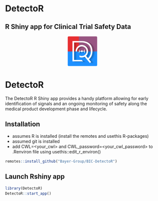 
# DetectoR

## R Shiny app for Clinical Trial Safety Data

<div align="center">

<img src="inst/app/www/AppIcon_BAG_DetectoR_210x210mm_RGB.png" width="20%" height="20%" alt="DetectoR" />

</div>

# DetectoR

The DetectoR R Shiny app provides a handy platform allowing for early
identification of signals and an ongoing monitoring of safety along the
medical product development phase and lifecycle.

## Installation

-   assumes R is installed (install the remotes and usethis R-packages)
-   assumed git is installed
-   add CWL=<your_cwl> and CWL\_password=<your_cwl_password> to
    .Renviron file using usethis::edit\_r\_environ()

``` r
remotes::install_github("Bayer-Group/BIC-DetectoR")
```

## Launch Rshiny app

``` r
library(DetectoR)
DetectoR::start_app()
```
